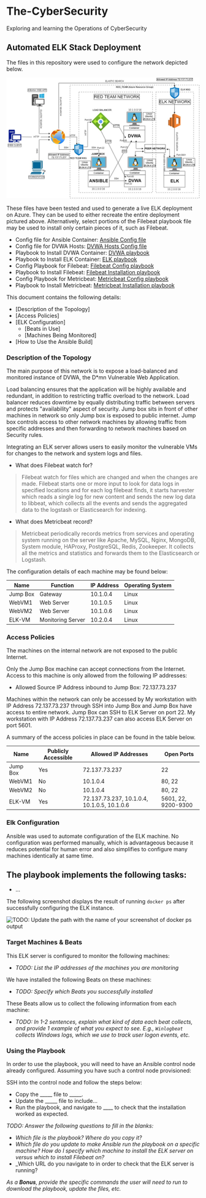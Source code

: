 # The-CyberSecurity
Exploring and learning the Operations of CyberSecurity

## Automated ELK Stack Deployment

The files in this repository were used to configure the network depicted below.

![Cloud Security Project](Diagrams/Cloud_Security_Project.jpg)

These files have been tested and used to generate a live ELK deployment on Azure. They can be used to either recreate the entire deployment pictured above. Alternatively, select portions of the Filebeat playbook file may be used to install only certain pieces of it, such as Filebeat.

  - Config file for Ansible Container: [Ansible Config file](Ansible/ansible.cfg)
  - Config file for DVWA Hosts: [DVWA Hosts Config file](Ansible/hosts)
  - Playbook to Install DVWA Container: [DVWA playbook](Ansible/dvwa.yml)
  - Playbook to Install ELK Container: [ELK playbook](Ansible/install-elk.yml)
  - Config Playbook for Filebeat: [Filebeat Config playbook](Ansible/filebeat-config.yml)
  - Playbook to Install Filebeat: [Filebeat Installation playbook](Ansible/filebeat-playbook.yml)
  - Config Playbook for Metricbeat: [Metricbeat Config playbook](Ansible/metricbeat-config.yml)
  - Playbook to Install Metricbeat: [Metricbeat Installation playbook](Ansible/metricbeat-playbook.yml)

This document contains the following details:
- [Description of the Topology]
- [Access Policies]
- [ELK Configuration]
  - [Beats in Use]
  - [Machines Being Monitored]
- [How to Use the Ansible Build]


### Description of the Topology

The main purpose of this network is to expose a load-balanced and monitored instance of DVWA, the D*mn Vulnerable Web Application.

Load balancing ensures that the application will be highly available and redundant, in addition to restricting traffic overload to the network.
Load balancer reduces downtime by equally distributing traffic between servers and protects "availability" aspect of security.
Jump box sits in front of other machines in network so only Jump box is exposed to public internet.
Jump box controls access to other network machines by allowing traffic from specific addresses and then forwarding to network machines based on Security rules.

Integrating an ELK server allows users to easily monitor the vulnerable VMs for changes to the network and system logs and files.
  - What does Filebeat watch for?
  > Filebeat watch for files which are changed and when the changes are made. Filebeat starts one or more input to look for data logs in specified locations and for each log filebeat finds, it starts harvester which reads a single log for new content and sends the new log data to libbeat, which collects all the events and sends the aggregated data to the logstash or Elasticsearch for indexing.
  - What does Metricbeat record?
  > Metricbeat periodically records metrics from services and operating system running on the server like Apache, MySQL, Nginx, MongoDB, System module, HAProxy, PostgreSQL, Redis, Zookeeper. It collects all the metrics and statistics and forwards them to the Elasticsearch or Logstash.

The configuration details of each machine may be found below:

| Name     | Function          | IP Address | Operating System |
|----------|-------------------|------------|------------------|
| Jump Box | Gateway           | 10.1.0.4   | Linux            |
| WebVM1   | Web Server        | 10.1.0.5   | Linux            |
| WebVM2   | Web Server        | 10.1.0.6   | Linux            |
| ELK-VM   | Monitoring Server | 10.2.0.4   | Linux            |

### Access Policies

The machines on the internal network are not exposed to the public Internet. 

Only the Jump Box machine can accept connections from the Internet. Access to this machine is only allowed from the following IP addresses:
- Allowed Source IP Address inbound to Jump Box: 72.137.73.237

Machines within the network can only be accessed by My workstation with IP Address 72.137.73.237 through SSH into Jump Box and Jump Box have access to entire network.
Jump Box can SSH to ELK Server on port 22. My workstation with IP Address 72.137.73.237 can also access ELK Server on port 5601.

A summary of the access policies in place can be found in the table below.

| Name     | Publicly Accessible | Allowed IP Addresses                        | Open Ports          |
|----------|---------------------|---------------------------------------------|---------------------|
| Jump Box | Yes                 | 72.137.73.237                               | 22                  |
| WebVM1   | No                  | 10.1.0.4                                    | 80, 22              |
| WebVM2   | No                  | 10.1.0.4                                    | 80, 22              |
| ELK-VM   | Yes                 | 72.137.73.237, 10.1.0.4, 10.1.0.5, 10.1.0.6 | 5601, 22, 9200-9300 |

### Elk Configuration

Ansible was used to automate configuration of the ELK machine. No configuration was performed manually, which is advantageous because it reduces potential for human error and also simplifies to configure many machines identically at same time.

The playbook implements the following tasks:
- 
- ...

The following screenshot displays the result of running `docker ps` after successfully configuring the ELK instance.

![TODO: Update the path with the name of your screenshot of docker ps output](Images/docker_ps_output.png)

### Target Machines & Beats
This ELK server is configured to monitor the following machines:
- _TODO: List the IP addresses of the machines you are monitoring_

We have installed the following Beats on these machines:
- _TODO: Specify which Beats you successfully installed_

These Beats allow us to collect the following information from each machine:
- _TODO: In 1-2 sentences, explain what kind of data each beat collects, and provide 1 example of what you expect to see. E.g., `Winlogbeat` collects Windows logs, which we use to track user logon events, etc._

### Using the Playbook
In order to use the playbook, you will need to have an Ansible control node already configured. Assuming you have such a control node provisioned: 

SSH into the control node and follow the steps below:
- Copy the _____ file to _____.
- Update the _____ file to include...
- Run the playbook, and navigate to ____ to check that the installation worked as expected.

_TODO: Answer the following questions to fill in the blanks:_
- _Which file is the playbook? Where do you copy it?_
- _Which file do you update to make Ansible run the playbook on a specific machine? How do I specify which machine to install the ELK server on versus which to install Filebeat on?_
- _Which URL do you navigate to in order to check that the ELK server is running?

_As a **Bonus**, provide the specific commands the user will need to run to download the playbook, update the files, etc._
